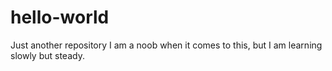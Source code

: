 # hello-world
Just another repository
I am a noob when it comes to this, but I am learning slowly but steady. 
